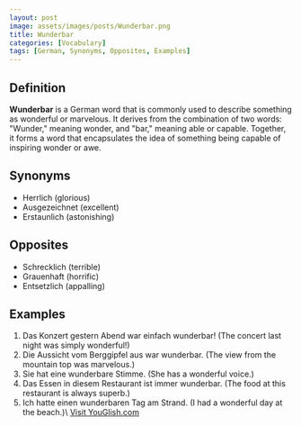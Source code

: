 ```yaml
---
layout: post
image: assets/images/posts/Wunderbar.png
title: Wunderbar
categories: [Vocabulary]
tags: [German, Synonyms, Opposites, Examples]
---
```


## Definition
**Wunderbar** is a German word that is commonly used to describe something as wonderful or marvelous. It derives from the combination of two words: "Wunder," meaning wonder, and "bar," meaning able or capable. Together, it forms a word that encapsulates the idea of something being capable of inspiring wonder or awe.

## Synonyms
- Herrlich (glorious)
- Ausgezeichnet (excellent)
- Erstaunlich (astonishing)

## Opposites
- Schrecklich (terrible)
- Grauenhaft (horrific)
- Entsetzlich (appalling)

## Examples
1. Das Konzert gestern Abend war einfach wunderbar! (The concert last night was simply wonderful!)
2. Die Aussicht vom Berggipfel aus war wunderbar. (The view from the mountain top was marvelous.)
3. Sie hat eine wunderbare Stimme. (She has a wonderful voice.)
4. Das Essen in diesem Restaurant ist immer wunderbar. (The food at this restaurant is always superb.)
5. Ich hatte einen wunderbaren Tag am Strand. (I had a wonderful day at the beach.)\ <a id="yg-widget-0" class="youglish-widget" data-query="Wunderbar" data-lang="german" data-components="8412" data-auto-start="0" data-bkg-color="theme_light" data-title="How%20to%20pronounce%20Wunderbar%20in%20German"  rel="nofollow" href="https://youglish.com">Visit YouGlish.com</a><script async src="https://youglish.com/public/emb/widget.js" charset="utf-8"></script>